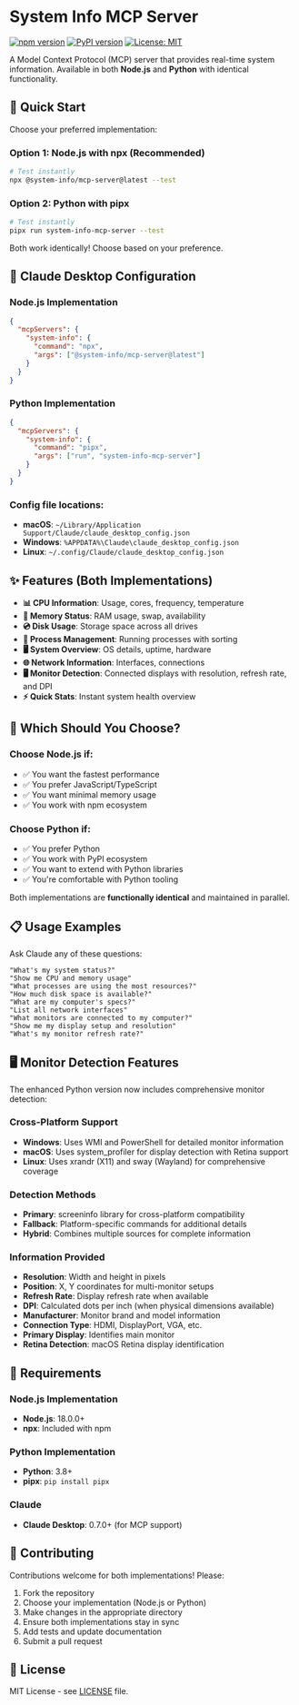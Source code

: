 # System Info MCP Server

[![npm version](https://badge.fury.io/js/%40system-info%2Fmcp-server.svg)](https://badge.fury.io/js/%40system-info%2Fmcp-server)
[![PyPI version](https://badge.fury.io/py/system-info-mcp-server.svg)](https://badge.fury.io/py/system-info-mcp-server)
[![License: MIT](https://img.shields.io/badge/License-MIT-yellow.svg)](https://opensource.org/licenses/MIT)

A Model Context Protocol (MCP) server that provides real-time system information. Available in both **Node.js** and **Python** with identical functionality.

## 🚀 Quick Start

Choose your preferred implementation:

### Option 1: Node.js with npx (Recommended)

```bash
# Test instantly
npx @system-info/mcp-server@latest --test
```

### Option 2: Python with pipx

```bash
# Test instantly  
pipx run system-info-mcp-server --test
```

Both work identically! Choose based on your preference.

## 🔧 Claude Desktop Configuration

### Node.js Implementation
```json
{
  "mcpServers": {
    "system-info": {
      "command": "npx",
      "args": ["@system-info/mcp-server@latest"]
    }
  }
}
```

### Python Implementation
```json
{
  "mcpServers": {
    "system-info": {
      "command": "pipx",
      "args": ["run", "system-info-mcp-server"]
    }
  }
}
```

### Config file locations:
- **macOS**: `~/Library/Application Support/Claude/claude_desktop_config.json`
- **Windows**: `%APPDATA%\Claude\claude_desktop_config.json`
- **Linux**: `~/.config/Claude/claude_desktop_config.json`

## ✨ Features (Both Implementations)

- **📊 CPU Information**: Usage, cores, frequency, temperature
- **💾 Memory Status**: RAM usage, swap, availability  
- **💿 Disk Usage**: Storage space across all drives
- **🔄 Process Management**: Running processes with sorting
- **🖥️ System Overview**: OS details, uptime, hardware
- **🌐 Network Information**: Interfaces, connections
- **🖥️ Monitor Detection**: Connected displays with resolution, refresh rate, and DPI
- **⚡ Quick Stats**: Instant system health overview

## 🎯 Which Should You Choose?

### Choose **Node.js** if:
- ✅ You want the fastest performance
- ✅ You prefer JavaScript/TypeScript
- ✅ You want minimal memory usage
- ✅ You work with npm ecosystem

### Choose **Python** if:
- ✅ You prefer Python
- ✅ You work with PyPI ecosystem  
- ✅ You want to extend with Python libraries
- ✅ You're comfortable with Python tooling

Both implementations are **functionally identical** and maintained in parallel.

## 📋 Usage Examples

Ask Claude any of these questions:

```
"What's my system status?"
"Show me CPU and memory usage"  
"What processes are using the most resources?"
"How much disk space is available?"
"What are my computer's specs?"
"List all network interfaces"
"What monitors are connected to my computer?"
"Show me my display setup and resolution"
"What's my monitor refresh rate?"
```

## 🖥️ Monitor Detection Features

The enhanced Python version now includes comprehensive monitor detection:

### Cross-Platform Support
- **Windows**: Uses WMI and PowerShell for detailed monitor information
- **macOS**: Uses system_profiler for display detection with Retina support
- **Linux**: Uses xrandr (X11) and sway (Wayland) for comprehensive coverage

### Detection Methods
- **Primary**: screeninfo library for cross-platform compatibility
- **Fallback**: Platform-specific commands for additional details
- **Hybrid**: Combines multiple sources for complete information

### Information Provided
- **Resolution**: Width and height in pixels
- **Position**: X, Y coordinates for multi-monitor setups
- **Refresh Rate**: Display refresh rate when available
- **DPI**: Calculated dots per inch (when physical dimensions available)
- **Manufacturer**: Monitor brand and model information
- **Connection Type**: HDMI, DisplayPort, VGA, etc.
- **Primary Display**: Identifies main monitor
- **Retina Detection**: macOS Retina display identification

## 🔧 Requirements

### Node.js Implementation
- **Node.js**: 18.0.0+
- **npx**: Included with npm

### Python Implementation  
- **Python**: 3.8+
- **pipx**: `pip install pipx`

### Claude
- **Claude Desktop**: 0.7.0+ (for MCP support)

## 🤝 Contributing

Contributions welcome for both implementations! Please:

1. Fork the repository
2. Choose your implementation (Node.js or Python)
3. Make changes in the appropriate directory
4. Ensure both implementations stay in sync
5. Add tests and update documentation
6. Submit a pull request

## 📄 License

MIT License - see [LICENSE](LICENSE) file.